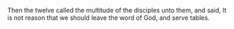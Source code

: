 Then the twelve called the multitude of the disciples unto them, and said, It is not reason that we should leave the word of God, and serve tables.
